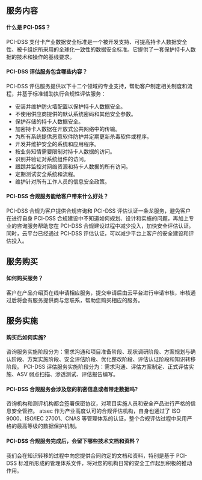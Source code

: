 ## 服务内容
#### 什么是 PCI-DSS？
PCI-DSS 支付卡产业数据安全标准是一个被开发支持、可提高持卡人数据安全性、被卡组织所采用的全球化一致性的数据安全标准。它提供了一套保护持卡人数据的技术和操作的基线要求。

#### PCI-DSS 评估服务包含哪些内容？
PCI-DSS 评估服务提供以下十二个领域的专业支持，帮助客户制定相关制度和流程，并基于标准辅助执行合规性评估服务：
-  安装并维护防火墙配置以保护持卡人数据安全。
- 不使用供应商提供的默认系统密码和其他安全参数。
- 保护存储的持卡人数据安全。
- 加密持卡人数据在开放式公共网络中的传输。
- 为所有系统提供恶意软件防护并定期更新杀毒软件或程序。
- 开发并维护安全的系统和应用程序。
- 按业务知情需要限制对持卡人数据的访问。
- 识别并验证对系统组件的访问。
- 跟踪并监控对网络资源和持卡人数据的所有访问。
- 定期测试安全系统和流程。
- 维护针对所有工作人员的信息安全政策。

#### PCI-DSS 合规服务能给客户带来什么好处？
PCI-DSS 合规为客户提供合规咨询和 PCI-DSS 评估认证一条龙服务，避免客户在进行自身 PCI-DSS 合规建设中不知道如何规划、设计和实施的问题，再加上专业的咨询服务帮助您在 PCI-DSS 合规建设过程中减少投入，加快安全评估认证。同时，云平台已经通过 PCI-DSS 评估认证，可以减少平台上客户的安全建设和评估投入。

## 服务购买
#### 如何购买服务？
客户在产品介绍页在线申请相应服务，提交申请后由云平台进行申请审核，审核通过后将会有服务提供商与您联系，帮助您购买相应的服务。

## 服务实施
#### 购买后如何实施?
咨询服务实施阶段分为：需求沟通和项目准备阶段、现状调研阶段、方案规划与确认阶段、方案实施阶段、安全评估阶段、优化整改阶段、评估认证阶段和知识转移阶段。
PCI-DSS 评估服务实施阶段分为：需求沟通、评估方案制定、正式评估实施、ASV 弱点扫描、渗透测试、评估报告编写。

#### PCI-DSS 合规服务会涉及您的机密信息或者带走数据吗?
咨询机构和测评机构都会签署保密协议，对项目实施人员和安全产品进行严格的信息安全管控。
atsec 作为产业高度认可的合规评估机构，自身也通过了 ISO 9000、ISO/IEC 27001、CNAS 等管理体系的认证，整个合规评估过程中采用严格的最高等级的数据保护机制。

#### PCI-DSS 合规服务完成后，会留下哪些技术文档和资料？
我们会在知识转移的过程中向您提供合同约定的文档和资料，特别是基于 PCI-DSS 标准所形成的管理体系文件，将对您的机构日常的安全工作起到积极的推动作用。
